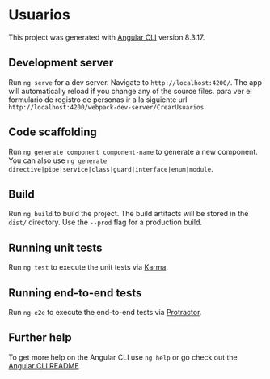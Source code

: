 # Usuarios

This project was generated with [Angular CLI](https://github.com/angular/angular-cli) version 8.3.17.
## Development server

Run `ng serve` for a dev server. Navigate to `http://localhost:4200/`. The app will automatically reload if you change any of the source files.
para ver el formulario de registro de personas ir a la siguiente url `http://localhost:4200/webpack-dev-server/CrearUsuarios`

## Code scaffolding

Run `ng generate component component-name` to generate a new component. You can also use `ng generate directive|pipe|service|class|guard|interface|enum|module`.

## Build

Run `ng build` to build the project. The build artifacts will be stored in the `dist/` directory. Use the `--prod` flag for a production build.

## Running unit tests

Run `ng test` to execute the unit tests via [Karma](https://karma-runner.github.io).

## Running end-to-end tests

Run `ng e2e` to execute the end-to-end tests via [Protractor](http://www.protractortest.org/).

## Further help

To get more help on the Angular CLI use `ng help` or go check out the [Angular CLI README](https://github.com/angular/angular-cli/blob/master/README.md).
